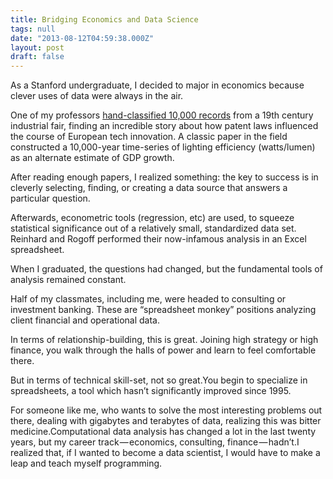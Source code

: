```yaml
---
title: Bridging Economics and Data Science
tags: null
date: "2013-08-12T04:59:38.000Z"
layout: post
draft: false
---
```


As a Stanford undergraduate, I decided to major in economics because clever uses of data were always in the air.

One of my professors [hand-classified 10,000 records](http://web.archive.org/web/20160414030946/http://www.stanford.edu/~pmoser/) from a 19th century industrial fair, finding an incredible story about how patent laws influenced the course of European tech innovation. A classic paper in the field constructed a 10,000-year time-series of lighting efficiency (watts/lumen) as an alternate estimate of GDP growth.

After reading enough papers, I realized something: the key to success is in cleverly selecting, finding, or creating a data source that answers a particular question.

Afterwards, econometric tools (regression, etc) are used, to squeeze statistical significance out of a relatively small, standardized data set. Reinhard and Rogoff performed their now-infamous analysis in an Excel spreadsheet.

When I graduated, the questions had changed, but the fundamental tools of analysis remained constant.


Half of my classmates, including me, were headed to consulting or investment banking. These are “spreadsheet monkey” positions analyzing client financial and operational data.

In terms of relationship-building, this is great. Joining high strategy or high finance, you walk through the halls of power and learn to feel comfortable there.

But in terms of technical skill-set, not so great.You begin to specialize in spreadsheets, a tool which hasn’t significantly improved since 1995.

For someone like me, who wants to solve the most interesting problems out there, dealing with gigabytes and terabytes of data, realizing this was bitter medicine.Computational data analysis has changed a lot in the last twenty years, but my career track — economics, consulting, finance — hadn’t.I realized that, if I wanted to become a data scientist, I would have to make a leap and teach myself programming.